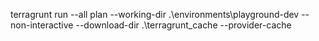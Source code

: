 



terragrunt run --all plan --working-dir .\\environments\\playground-dev --non-interactive --download-dir .\\terragrunt\_cache --provider-cache

